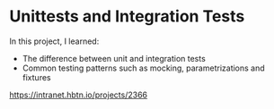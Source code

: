 # Unittests and Integration Tests

In this project, I learned:
-   The difference between unit and integration tests
-   Common testing patterns such as mocking, parametrizations and fixtures


https://intranet.hbtn.io/projects/2366
